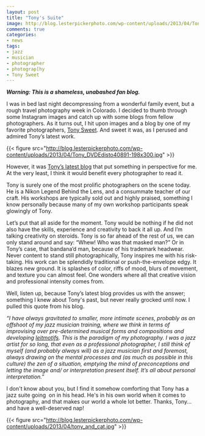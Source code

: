 ```yaml
---
layout: post
title: "Tony's Suite"
image: http://blog.lesterpickerphoto.com/wp-content/uploads/2013/04/Tony_DVDEdisto40891-198x300.jpg
comments: true
categories:
- news
tags:
- jazz
- musician
- photographer
- photograp[hy
- Tony Sweet
---
```

<em><strong>Warning: This is a shameless, unabashed fan blog. </strong></em>

I was in bed last night decompressing from a wonderful family event, but a rough travel photography week in Colorado. I decided to thumb through some Instagram images and catch up with some blogs from fellow photographers. As it turns out, I hit upon images and a blog by one of my favorite photographers, [Tony Sweet](http://www.tonysweet.com). And sweet it was, as I perused and admired Tony’s latest work.

{{< figure src="http://blog.lesterpickerphoto.com/wp-content/uploads/2013/04/Tony_DVDEdisto40891-198x300.jpg" >}}

However, it was [Tony’s latest blog](http://tonysweet.com/2013/04/11/end-of-charleston-2013/) that put something in perspective for me. At the very least, I think it would benefit every photographer to read it.

Tony is surely one of the most prolific photographers on the scene today. He is a Nikon Legend Behind the Lens, and a consummate teacher of our craft. His workshops are typically sold out and highly praised, something I know personally because many of my own workshop participants speak glowingly of Tony.

Let’s put that all aside for the moment. Tony would be nothing if he did not also have the skills, experience and creativity to back it all up. And I’m talking creativity on steroids. Tony is so far ahead of the rest of us, we can only stand around and say: “Whew! Who was that masked man?” Or in Tony’s case, that bandana’d man, because of his trademark headwear. Never content to stand still photographically, Tony inspires me with his risk-taking. His work can be splendidly traditional or push-the-envelope edgy. It blazes new ground. It is splashes of color, riffs of mood, blurs of movement, and texture you can almost feel. One wonders where all that creative vision and professional intensity comes from.

Well, listen up, because Tony’s latest blog provides us with the answer; something I knew about Tony's past, but never really grocked until now. I pulled this quote from his blog.

<em>“I have always gravitated to smaller, more intimate scenes, probably as an offshoot of my jazz musician training, where we think in terms of improvising over pre-determined musical forms and compositions and developing <a href="http://en.wikipedia.org/wiki/Leitmotif">leitmotifs</a>. This is the paradigm of my photography. I was a jazz artist for so long, that even as a professional photographer, I still think of myself (and probably always will) as a jazz musician first and foremost, always drawing on the mental processes and (as much as possible in this culture) the zen of a situation, emptying the mind of preconceptions and letting the image and/ or interpretation present itself. It’s all about personal interpretation.”</em>

I don't know about you, but I find it somehow comforting that Tony has a jazz suite going  on in his head. He's in his own world when it comes to photography, and that makes our world a whole lot better. Thanks, Tony… and have a well-deserved nap!

{{< figure src="http://blog.lesterpickerphoto.com/wp-content/uploads/2013/04/tony_and_cat.jpg" >}}

 

 